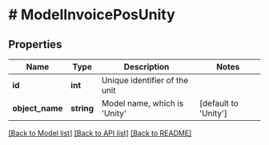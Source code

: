 # # ModelInvoicePosUnity

## Properties

Name | Type | Description | Notes
------------ | ------------- | ------------- | -------------
**id** | **int** | Unique identifier of the unit |
**object_name** | **string** | Model name, which is &#39;Unity&#39; | [default to 'Unity']

[[Back to Model list]](../../README.md#models) [[Back to API list]](../../README.md#endpoints) [[Back to README]](../../README.md)

